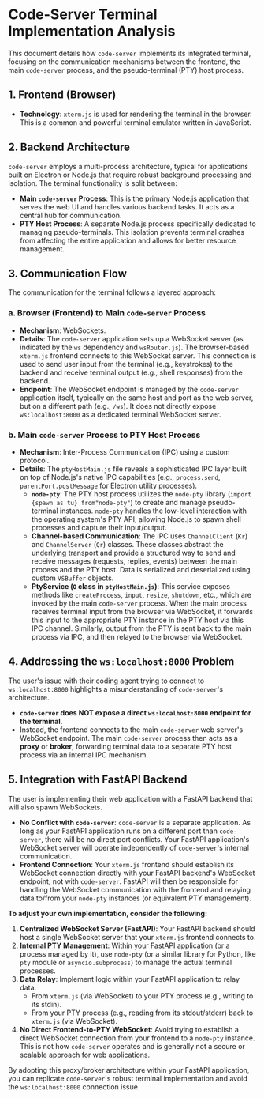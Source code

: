 # Code-Server Terminal Implementation Analysis

This document details how `code-server` implements its integrated terminal, focusing on the communication mechanisms between the frontend, the main `code-server` process, and the pseudo-terminal (PTY) host process.

## 1. Frontend (Browser)

*   **Technology**: `xterm.js` is used for rendering the terminal in the browser. This is a common and powerful terminal emulator written in JavaScript.

## 2. Backend Architecture

`code-server` employs a multi-process architecture, typical for applications built on Electron or Node.js that require robust background processing and isolation. The terminal functionality is split between:

*   **Main `code-server` Process**: This is the primary Node.js application that serves the web UI and handles various backend tasks. It acts as a central hub for communication.
*   **PTY Host Process**: A separate Node.js process specifically dedicated to managing pseudo-terminals. This isolation prevents terminal crashes from affecting the entire application and allows for better resource management.

## 3. Communication Flow

The communication for the terminal follows a layered approach:

### a. Browser (Frontend) to Main `code-server` Process

*   **Mechanism**: WebSockets.
*   **Details**: The `code-server` application sets up a WebSocket server (as indicated by the `ws` dependency and `wsRouter.js`). The browser-based `xterm.js` frontend connects to this WebSocket server. This connection is used to send user input from the terminal (e.g., keystrokes) to the backend and receive terminal output (e.g., shell responses) from the backend.
*   **Endpoint**: The WebSocket endpoint is managed by the `code-server` application itself, typically on the same host and port as the web server, but on a different path (e.g., `/ws`). It does not directly expose `ws:localhost:8000` as a dedicated terminal WebSocket server.

### b. Main `code-server` Process to PTY Host Process

*   **Mechanism**: Inter-Process Communication (IPC) using a custom protocol.
*   **Details**: The `ptyHostMain.js` file reveals a sophisticated IPC layer built on top of Node.js's native IPC capabilities (e.g., `process.send`, `parentPort.postMessage` for Electron utility processes).
    *   **`node-pty`**: The PTY host process utilizes the `node-pty` library (`import {spawn as tu} from"node-pty"`) to create and manage pseudo-terminal instances. `node-pty` handles the low-level interaction with the operating system's PTY API, allowing Node.js to spawn shell processes and capture their input/output.
    *   **Channel-based Communication**: The IPC uses `ChannelClient` (`Kr`) and `ChannelServer` (`Qr`) classes. These classes abstract the underlying transport and provide a structured way to send and receive messages (requests, replies, events) between the main process and the PTY host. Data is serialized and deserialized using custom `VSBuffer` objects.
    *   **PtyService (`O` class in `ptyHostMain.js`)**: This service exposes methods like `createProcess`, `input`, `resize`, `shutdown`, etc., which are invoked by the main `code-server` process. When the main process receives terminal input from the browser via WebSocket, it forwards this input to the appropriate PTY instance in the PTY host via this IPC channel. Similarly, output from the PTY is sent back to the main process via IPC, and then relayed to the browser via WebSocket.

## 4. Addressing the `ws:localhost:8000` Problem

The user's issue with their coding agent trying to connect to `ws:localhost:8000` highlights a misunderstanding of `code-server`'s architecture.

*   **`code-server` does NOT expose a direct `ws:localhost:8000` endpoint for the terminal.**
*   Instead, the frontend connects to the main `code-server` web server's WebSocket endpoint. The main `code-server` process then acts as a **proxy** or **broker**, forwarding terminal data to a separate PTY host process via an internal IPC mechanism.

## 5. Integration with FastAPI Backend

The user is implementing their web application with a FastAPI backend that will also spawn WebSockets.

*   **No Conflict with `code-server`**: `code-server` is a separate application. As long as your FastAPI application runs on a different port than `code-server`, there will be no direct port conflicts. Your FastAPI application's WebSocket server will operate independently of `code-server`'s internal communication.
*   **Frontend Connection**: Your `xterm.js` frontend should establish its WebSocket connection directly with your FastAPI backend's WebSocket endpoint, not with `code-server`. FastAPI will then be responsible for handling the WebSocket communication with the frontend and relaying data to/from your `node-pty` instances (or equivalent PTY management).

**To adjust your own implementation, consider the following:**

1.  **Centralized WebSocket Server (FastAPI)**: Your FastAPI backend should host a single WebSocket server that your `xterm.js` frontend connects to.
2.  **Internal PTY Management**: Within your FastAPI application (or a process managed by it), use `node-pty` (or a similar library for Python, like `pty` module or `asyncio.subprocess`) to manage the actual terminal processes.
3.  **Data Relay**: Implement logic within your FastAPI application to relay data:
    *   From `xterm.js` (via WebSocket) to your PTY process (e.g., writing to its stdin).
    *   From your PTY process (e.g., reading from its stdout/stderr) back to `xterm.js` (via WebSocket).
4.  **No Direct Frontend-to-PTY WebSocket**: Avoid trying to establish a direct WebSocket connection from your frontend to a `node-pty` instance. This is not how `code-server` operates and is generally not a secure or scalable approach for web applications.

By adopting this proxy/broker architecture within your FastAPI application, you can replicate `code-server`'s robust terminal implementation and avoid the `ws:localhost:8000` connection issue.
